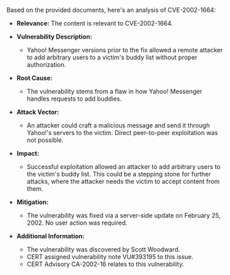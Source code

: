 Based on the provided documents, here's an analysis of CVE-2002-1664:

*   **Relevance:** The content is relevant to CVE-2002-1664.

*   **Vulnerability Description:**

    *   Yahoo! Messenger versions prior to the fix allowed a remote attacker to add arbitrary users to a victim's buddy list without proper authorization.

*   **Root Cause:**

    *   The vulnerability stems from a flaw in how Yahoo! Messenger handles requests to add buddies.

*   **Attack Vector:**

    *   An attacker could craft a malicious message and send it through Yahoo!'s servers to the victim. Direct peer-to-peer exploitation was not possible.

*   **Impact:**

    *   Successful exploitation allowed an attacker to add arbitrary users to the victim's buddy list. This could be a stepping stone for further attacks, where the attacker needs the victim to accept content from them.

*   **Mitigation:**

    *   The vulnerability was fixed via a server-side update on February 25, 2002. No user action was required.

*   **Additional Information:**

    *   The vulnerability was discovered by Scott Woodward.
    *   CERT assigned vulnerability note VU#393195 to this issue.
    *   CERT Advisory CA-2002-16 relates to this vulnerability.